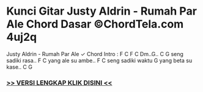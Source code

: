 
 # Kunci Gitar Justy Aldrin - Rumah Par Ale Chord Dasar ©ChordTela.com 4uj2q


Justy Aldrin - Rumah Par Ale ✓ Chord Intro : F C F C Dm..G.. C G seng sadiki rasa.. F C yang ale su ambe.. F C seng sadiki waktu G yang beta su kase.. C G

###  <a href="https://shortlighzx.web.app?sq=Kunci Gitar Justy Aldrin - Rumah Par Ale Chord Dasar ©ChordTela.com"> >> VERSI LENGKAP KLIK DISINI << </a>

